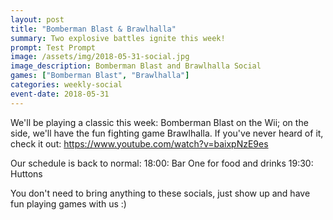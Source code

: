 ```yaml
---
layout: post
title: "Bomberman Blast & Brawlhalla"
summary: Two explosive battles ignite this week!
prompt: Test Prompt
image: /assets/img/2018-05-31-social.jpg
image_description: Bomberman Blast and Brawlhalla Social
games: ["Bomberman Blast", "Brawlhalla"]
categories: weekly-social
event-date: 2018-05-31
---
```


We'll be playing a classic this week: Bomberman Blast on the Wii; on the side, we'll have the fun fighting game Brawlhalla. If you've never heard of it, check it out: https://www.youtube.com/watch?v=baixpNzE9es

Our schedule is back to normal:
18:00: Bar One for food and drinks
19:30: Huttons

You don't need to bring anything to these socials, just show up and have fun playing games with us :)
